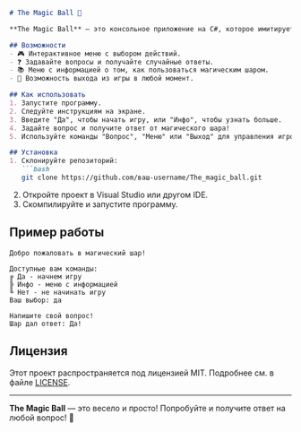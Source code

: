 ```markdown
# The Magic Ball 🎱

**The Magic Ball** — это консольное приложение на C#, которое имитирует работу магического шара. Программа отвечает на ваши вопросы случайными ответами "Да" или "Нет". Это простой и увлекательный способ получить ответ на любой вопрос или просто развлечься!

## Возможности
- 🎮 Интерактивное меню с выбором действий.
- ❓ Задавайте вопросы и получайте случайные ответы.
- 📚 Меню с информацией о том, как пользоваться магическим шаром.
- 🚪 Возможность выхода из игры в любой момент.

## Как использовать
1. Запустите программу.
2. Следуйте инструкциям на экране.
3. Введите "Да", чтобы начать игру, или "Инфо", чтобы узнать больше.
4. Задайте вопрос и получите ответ от магического шара!
5. Используйте команды "Вопрос", "Меню" или "Выход" для управления игрой.

## Установка
1. Склонируйте репозиторий:
   ```bash
   git clone https://github.com/ваш-username/The_magic_ball.git
   ```
2. Откройте проект в Visual Studio или другом IDE.
3. Скомпилируйте и запустите программу.

## Пример работы
```
Добро пожаловать в магический шар!

Доступные вам команды:
╔ Да - начнем игру
╠ Инфо - меню с информацией
╚ Нет - не начинать игру
Ваш выбор: да

Напишите свой вопрос!
Шар дал ответ: Да!
```

## Лицензия
Этот проект распространяется под лицензией MIT. Подробнее см. в файле [LICENSE](LICENSE).

---
**The Magic Ball** — это весело и просто! Попробуйте и получите ответ на любой вопрос! 🎉
```
